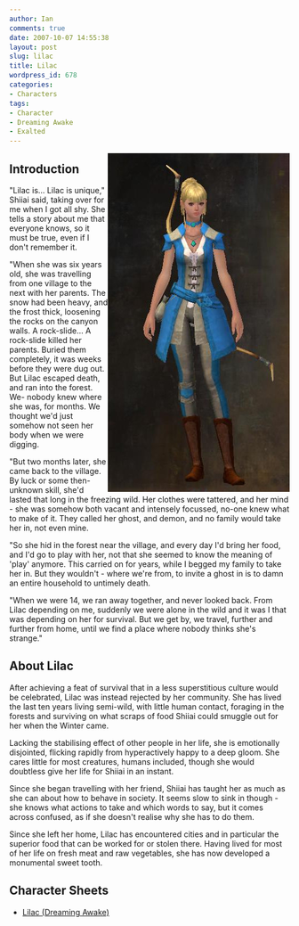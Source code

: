 ```yaml
---
author: Ian
comments: true
date: 2007-10-07 14:55:38
layout: post
slug: lilac
title: Lilac
wordpress_id: 678
categories:
- Characters
tags:
- Character
- Dreaming Awake
- Exalted
---
```


<p><img src="/fiction/characters/portraits/lilac.png" style="float:right" /></p>
<h2>Introduction</h2>

<div class="story" markdown="1">
<p>"Lilac is...  Lilac is unique," Shiiai said, taking over for me when I got all shy.  She tells a story about me that everyone knows, so it must be true, even if I don&#039;t remember it.</p>
<p>"When she was six years old, she was travelling from one village to the next with her parents.  The snow had been heavy, and the frost thick, loosening the rocks on the canyon walls.  A rock-slide...  A rock-slide killed her parents.  Buried them completely, it was weeks before they were dug out.  But Lilac escaped death, and ran into the forest.  We- nobody knew where she was, for months.  We thought we&#039;d just somehow not seen her body when we were digging.</p>
<p>"But two months later, she came back to the village.  By luck or some then-unknown skill, she&#039;d lasted that long in the freezing wild.  Her clothes were tattered, and her mind - she was somehow both vacant and intensely focussed, no-one knew what to make of it.  They called her ghost, and demon, and no family would take her in, not even mine.</p>
<p>"So she hid in the forest near the village, and every day I&#039;d bring her food, and I&#039;d go to play with her, not that she seemed to know the meaning of &#039;play&#039; anymore.  This carried on for years, while I begged my family to take her in.  But they wouldn&#039;t - where we&#039;re from, to invite a ghost in is to damn an entire household to untimely death.</p>
<p>"When we were 14, we ran away together, and never looked back.  From Lilac depending on me, suddenly we were alone in the wild and it was I that was depending on her for survival.  But we get by, we travel, further and further from home, until we find a place where nobody thinks she&#039;s strange."</p>
</div>
<h2>About Lilac</h2>
<p>After achieving a feat of survival that in a less superstitious culture would be celebrated, Lilac was instead rejected by her community.  She has lived the last ten years living semi-wild, with little human contact, foraging in the forests and surviving on what scraps of food Shiiai could smuggle out for her when the Winter came.</p>
<p>Lacking the stabilising effect of other people in her life, she is emotionally disjointed, flicking rapidly from hyperactively happy to a deep gloom.  She cares little for most creatures, humans included, though she would doubtless give her life for Shiiai in an instant.</p>
<p>Since she began travelling with her friend, Shiiai has taught her as much as she can about how to behave in society.  It seems slow to sink in though - she knows what actions to take and which words to say, but it comes across confused, as if she doesn't realise why she has to do them.</p>
<p>Since she left her home, Lilac has encountered cities and in particular the superior food that can be worked for or stolen there.  Having lived for most of her life on fresh meat and raw vegetables, she has now developed a monumental sweet tooth.</p>
<h2>Character Sheets</h2>
<ul><li><a href="/fiction/characters/charsheets/lilac.pdf">Lilac (Dreaming Awake)</a></li></ul>
